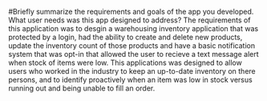 #Briefly summarize the requirements and goals of the app you developed. What user needs was this app designed to address?
The requirements of this application was to desgin a warehousing inventory application that was protected by a login, had the ability to create and delete new products, update the inventory count of those products and have a basic notification system that was opt-in that allowed the user to recieve a text message alert when stock of items were low. This applications was designed to allow users who worked in the industry to keep an up-to-date inventory on there persons, and to identify proactively when an item was low in stock versus running out and being unable to fill an order.
